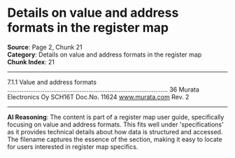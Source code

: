 # Details on value and address formats in the register map

**Source**: Page 2, Chunk 21  
**Category**: Details on value and address formats in the register map  
**Chunk Index**: 21

---

7.1.1 Value and address formats ........................................................................................... 36
Murata Electronics Oy SCH16T Doc.No. 11624
www.murata.com Rev. 2

---

**AI Reasoning**: The content is part of a register map user guide, specifically focusing on value and address formats. This fits well under 'specifications' as it provides technical details about how data is structured and accessed. The filename captures the essence of the section, making it easy to locate for users interested in register map specifics.

